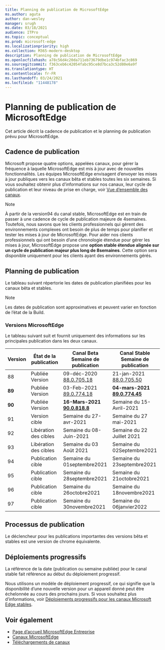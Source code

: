 ```yaml
---
title: Planning de publication de MicrosoftEdge
ms.author: aguta
author: dan-wesley
manager: srugh
ms.date: 03/18/2021
audience: ITPro
ms.topic: conceptual
ms.prod: microsoft-edge
ms.localizationpriority: high
ms.collection: M365-modern-desktop
description: Planning de publication de MicrosoftEdge
ms.openlocfilehash: a78c56d4c20da711eb73679dbe1c974bfac3c869
ms.sourcegitcommit: f363ceb6c42054fabc95ce8d7bca3c52d80e6a9f
ms.translationtype: HT
ms.contentlocale: fr-FR
ms.lasthandoff: 03/24/2021
ms.locfileid: "11448178"
---
```

# <a name="microsoft-edge-release-schedule"></a>Planning de publication de MicrosoftEdge

Cet article décrit la cadence de publication et le planning de publication prévu pour MicrosoftEdge.

## <a name="release-cadence"></a>Cadence de publication

Microsoft propose quatre options, appelées canaux, pour gérer la fréquence à laquelle MicrosoftEdge est mis à jour avec de nouvelles fonctionnalités. Les équipes MicrosoftEdge envisagent d’envoyer les mises à jour publiques vers les canaux bêta et stables toutes les six semaines. Si vous souhaitez obtenir plus d’informations sur nos canaux, leur cycle de publication et leur niveau de prise en charge, voir [Vue d’ensemble des canaux](./microsoft-edge-channels.md#channel-overview).

> [!NOTE]
> À partir de la version94 du canal stable, MicrosoftEdge est en train de passer à une cadence de cycle de publication majeure de 4semaines. Toutefois, nous savons que les clients professionnels qui gèrent des environnements complexes ont besoin de plus de temps pour planifier et tester les mises à jour de MicrosoftEdge. Pour aider nos clients professionnels qui ont besoin d’une chronologie étendue pour gérer les mises à jour, MicrosoftEdge propose une **option stable étendue alignée sur un cycle de publication majeur plus long de 8semaines**. Cette option sera disponible uniquement pour les clients ayant des environnements gérés.

## <a name="release-schedule"></a>Planning de publication

Le tableau suivant répertorie les dates de publication planifiées pour les canaux bêta et stables.

> [!NOTE]
> Les dates de publication sont approximatives et peuvent varier en fonction de l’état de la Build.

### <a name="microsoft-edge-releases"></a>Versions MicrosoftEdge

Le tableau suivant suit et fournit uniquement des informations sur les principales publication dans les deux canaux.

| Version | État de la publication | Canal Beta<br>Semaine de publication | Canal Stable<br>Semaine de publication |
|---------|-----|------|--------|
| 88 | Publiée<br>Version | 09-déc-2020<br>[88.0.705.18](./microsoft-edge-relnote-beta-channel.md#version-88070518-december-9) | 21-jan-2021<br>[88.0.705.50](./microsoft-edge-relnote-stable-channel.md#version-88070550-january-21)|
| **89** | Publiée<br>Version | 03-Feb-2021<br>[89.0.774.18](./microsoft-edge-relnote-beta-channel.md#version-89077418-february-3) | **04-mars-2021**<br>**[89.0.774.45](./microsoft-edge-relnote-stable-channel.md#version-89077445-march-21)** |
| **90** | Publiée<br>Version | **16-Mars-2021**<br>**[90.0.818.8](./microsoft-edge-relnote-beta-channel.md#version-9008188-march-16)** | Semaine du 15-Avril-2021 |
| 91 | Version cible | Semaine du 27-avr-2021 | Semaine du 27 mai-2021 |
| 92 | Libération des cibles | Semaine du 08-Juin-2021 | Semaine du 22 Juillet 2021 |
| 93 | Libération des cibles | Semaine du 03 Août 2021 | Semaine du 02Septembre2021 |
| 94 | Publication cible | Semaine du 01septembre2021 | Semaine du 23septembre2021 |
| 95 | Publication cible | Semaine du 28septembre2021 | Semaine du 21octobre2021 |
| 96 | Publication cible | Semaine du 26octobre2021 | Semaine du 18novembre2021 |
| 97 | Publication cible | Semaine du 30novembre2021 | Semaine du 06janvier2022 |

## <a name="release-process"></a>Processus de publication

Le déclencheur pour les publications importantes des versions bêta et stables est une version de chrome équivalente.

## <a name="progressive-rollouts"></a>Déploiements progressifs

La référence de la date (publication ou semaine publiée) pour le canal stable fait référence au début du déploiement progressif.

Nous utilisons un modèle de déploiement progressif, ce qui signifie que la disponibilité d’une nouvelle version pour un appareil donné peut être échelonnée au cours des prochains jours. Si vous souhaitez plus d’informations, voir [Déploiements progressifs pour les canaux Microsoft Edge stables](microsoft-edge-update-progressive-rollout.md).

## <a name="see-also"></a>Voir également

- [Page d’accueil MicrosoftEdge Entreprise](https://aka.ms/EdgeEnterprise)
- [Canaux MicrosoftEdge](microsoft-edge-channels.md)
- [Téléchargements de canaux](https://www.microsoft.com/edge/business/download)